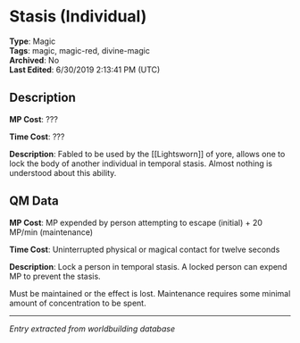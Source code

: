 # Stasis (Individual)

**Type**: Magic  
**Tags**: magic, magic-red, divine-magic  
**Archived**: No  
**Last Edited**: 6/30/2019 2:13:41 PM (UTC)

## Description
**MP Cost**:
???

**Time Cost**:
???

**Description**:
Fabled to be used by the [[Lightsworn]] of yore, allows one to lock the body of another individual in temporal stasis. Almost nothing is understood about this ability.

## QM Data
**MP Cost**:
MP expended by person attempting to escape (initial) + 20 MP/min (maintenance)

**Time Cost**:
Uninterrupted physical or magical contact for twelve seconds

**Description**:
Lock a person in temporal stasis. A locked person can expend MP to prevent the stasis.

Must be maintained or the effect is lost. Maintenance requires some minimal amount of concentration to be spent.

---
*Entry extracted from worldbuilding database*
